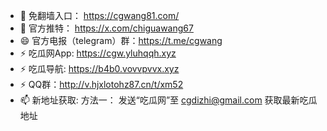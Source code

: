 - 👋 免翻墙入口： https://cgwang81.com/
- 💞️ 官方推特：   https://x.com/chiguawang67
- 😄 官方电报（telegram）群：https://t.me/cgwang
- ⚡ 吃瓜网App: https://cgw.yluhqqh.xyz
- ⚡ 吃瓜导航: https://b4b0.vovvpvvx.xyz 
- ⚡ QQ群：http://v.hjxlotohz87.cn/t/xm52
- 📫 新地址获取:
方法一： 发送“吃瓜网”至 cgdizhi@gmail.com 获取最新吃瓜地址



<!---
chiguawang2/chiguawang2 is a ✨ special ✨ repository because its `README.md` (this file) appears on your GitHub profile.
You can click the Preview link to take a look at your changes.
--->

